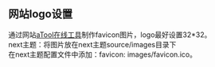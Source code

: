 ## 网站logo设置

通过网站[aTool在线工具](http://www.atool.org/ico.php)制作favicon图片，logo最好设置32*32。  
next主题：将图片放在next主题source/images目录下  
在next主题配置文件中添加：favicon: images/favicon.ico。